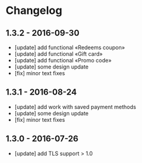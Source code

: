 # Changelog

## 1.3.2 - 2016-09-30

- [update] add functional «Redeems coupon»
- [update] add functional «Gift card»
- [update] add functional «Promo code»
- [update] some design update
- [fix] minor text fixes

## 1.3.1 - 2016-08-24

- [update] add work with saved payment methods  
- [update] some design update
- [fix] minor text fixes

## 1.3.0 - 2016-07-26

- [update] add TLS support > 1.0

